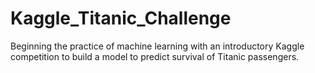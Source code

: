 # Kaggle_Titanic_Challenge
Beginning the practice of machine learning with an introductory Kaggle competition to build a model to predict survival of Titanic passengers.

